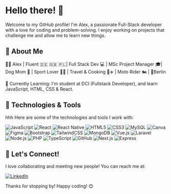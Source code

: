 # Hello there! 👋

Welcome to my GitHub profile! I'm Alex, a passionate Full-Stack developer with a love for coding and problem-solving. I enjoy working on projects that challenge me and allow me to learn new things.

## 🚀 About Me

👩‍💻 Alex | Fluent 🇩🇪 🇬🇧 🇵🇱| Full Stack Dev 💻 | MSc Project Manager 🎓| Dog Mom 🐾 | Sport Lover 🚴‍♂️ | Travel & Cooking 🍷✈️ | Moto Rider 🏍️ | 🏡Berlin

🌱 Currently Learning: I'm student at DCI (Fullstack Developer), and learn JavaScript, HTML, CSS & React.

## 🔧 Technologies & Tools
hhh
Here are some of the technologies and tools I work with:

![JavaScript](https://img.shields.io/badge/javascript-%23323330.svg?style=for-the-badge&logo=javascript&logoColor=%23F7DF1E) ![React](https://img.shields.io/badge/react-%2320232a.svg?style=for-the-badge&logo=react&logoColor=%2361DAFB) ![React Native](https://img.shields.io/badge/react_native-%2320232a.svg?style=for-the-badge&logo=react&logoColor=%2361DAFB) ![HTML5](https://img.shields.io/badge/html5-%23E34F26.svg?style=for-the-badge&logo=html5&logoColor=white) ![CSS3](https://img.shields.io/badge/css3-%231572B6.svg?style=for-the-badge&logo=css3&logoColor=white) ![MySQL](https://img.shields.io/badge/mysql-4479A1.svg?style=for-the-badge&logo=mysql&logoColor=white) ![Canva](https://img.shields.io/badge/Canva-%2300C4CC.svg?style=for-the-badge&logo=Canva&logoColor=white) ![Figma](https://img.shields.io/badge/figma-%23F24E1E.svg?style=for-the-badge&logo=figma&logoColor=white) ![Bootstrap](https://img.shields.io/badge/bootstrap-%238511FA.svg?style=for-the-badge&logo=bootstrap&logoColor=white) ![TailwindCSS](https://img.shields.io/badge/tailwindcss-%2338B2AC.svg?style=for-the-badge&logo=tailwind-css&logoColor=white) ![MongoDB](https://img.shields.io/badge/mongodb-%2347A248.svg?style=for-the-badge&logo=mongodb&logoColor=white) ![Vue.js](https://img.shields.io/badge/vuejs-%234FC08D.svg?style=for-the-badge&logo=vue.js&logoColor=white) ![Laravel](https://img.shields.io/badge/laravel-%23E74430.svg?style=for-the-badge&logo=laravel&logoColor=white) ![Node.js](https://img.shields.io/badge/node.js-%23339933.svg?style=for-the-badge&logo=node.js&logoColor=white) 
![PHP](https://img.shields.io/badge/php-%23777BB4.svg?style=for-the-badge&logo=php&logoColor=white) ![TypeScript](https://img.shields.io/badge/typescript-%233178C6.svg?style=for-the-badge&logo=typescript&logoColor=white) ![GitHub](https://img.shields.io/badge/github-%23121011.svg?style=for-the-badge&logo=github&logoColor=white) ![Next.js](https://img.shields.io/badge/next.js-%23000000.svg?style=for-the-badge&logo=next.js&logoColor=white) ![Express](https://img.shields.io/badge/express.js-%23404d59.svg?style=for-the-badge&logo=express&logoColor=white) 



## 🤝 Let's Connect!

I love collaborating and meeting new people! You can reach me at:

[![LinkedIn](https://img.shields.io/badge/LinkedIn-%230077B5.svg?logo=linkedin&logoColor=white)](https://www.linkedin.com/in/aleksandra-bialas-4a1037135/)

Thanks for stopping by! Happy coding! 😊





